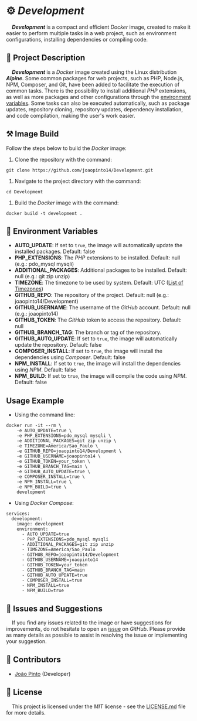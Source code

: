 # ⚙️ *Development*

&nbsp;&nbsp;&nbsp;&nbsp;***Development*** is a compact and efficient *Docker* image, created to make it easier to perform
multiple tasks in a web project, such as environment configurations, installing dependencies or compiling code.

## 📖 Project Description

&nbsp;&nbsp;&nbsp;&nbsp;***Development*** is a *Docker* image created using the Linux distribution ***Alpine***. 
Some common packages for web projects, such as PHP, Node.js, NPM, Composer, and Git, have been added to facilitate the 
execution of common tasks. There is the possibility to install additional *PHP* extensions, as well as more packages and
other configurations through the [environment variables](#-environment-variables). Some tasks can also be executed 
automatically, such as package updates, repository cloning, repository updates, dependency installation, and code 
compilation, making the user's work easier.

## ⚒️ Image Build

Follow the steps below to build the *Docker* image:

1. Clone the repository with the command:

```
git clone https://github.com/joaopinto14/Development.git
```

1. Navigate to the project directory with the command:

```
cd Development
```

1. Build the *Docker* image with the command:

```
docker build -t development .
```

## 📑 Environment Variables

- **AUTO_UPDATE**: If set to `true`, the image will automatically update the installed packages. Default: false
- **PHP_EXTENSIONS**: The *PHP* extensions to be installed. Default: null (e.g.: pdo_mysql mysqli)
- **ADDITIONAL_PACKAGES**: Additional packages to be installed. Default: null (e.g.: git zip unzip)
- **TIMEZONE**: The timezone to be used by system. Default: UTC ([List of Timezones](https://en.wikipedia.org/wiki/List_of_tz_database_time_zones))
- **GITHUB_REPO**: The repository of the project. Default: null (e.g.: joaopinto14/Development)
- **GITHUB_USERNAME**: The username of the *GitHub* account. Default: null (e.g.: joaopinto14)
- **GITHUB_TOKEN**: The *GitHub* token to access the repository. Default: null 
- **GITHUB_BRANCH_TAG**: The branch or tag of the repository.
- **GITHUB_AUTO_UPDATE**: If set to `true`, the image will automatically update the repository. Default: false
- **COMPOSER_INSTALL**: If set to `true`, the image will install the dependencies using *Composer*. Default: false
- **NPM_INSTALL**: If set to `true`, the image will install the dependencies using *NPM*. Default: false
- **NPM_BUILD**: If set to `true`, the image will compile the code using *NPM*. Default: false

## Usage Example

- Using the command line:
```
docker run -it --rm \
    -e AUTO_UPDATE=true \
    -e PHP_EXTENSIONS=pdo_mysql mysqli \
    -e ADDITIONAL_PACKAGES=git zip unzip \
    -e TIMEZONE=America/Sao_Paulo \
    -e GITHUB_REPO=joaopinto14/Development \
    -e GITHUB_USERNAME=joaopinto14 \
    -e GITHUB_TOKEN=your_token \
    -e GITHUB_BRANCH_TAG=main \
    -e GITHUB_AUTO_UPDATE=true \
    -e COMPOSER_INSTALL=true \
    -e NPM_INSTALL=true \
    -e NPM_BUILD=true \
    development
```

- Using *Docker Compose*:
```
services:
  development:
    image: development
    environment:
      - AUTO_UPDATE=true
      - PHP_EXTENSIONS=pdo_mysql mysqli
      - ADDITIONAL_PACKAGES=git zip unzip
      - TIMEZONE=America/Sao_Paulo
      - GITHUB_REPO=joaopinto14/Development
      - GITHUB_USERNAME=joaopinto14
      - GITHUB_TOKEN=your_token
      - GITHUB_BRANCH_TAG=main
      - GITHUB_AUTO_UPDATE=true
      - COMPOSER_INSTALL=true
      - NPM_INSTALL=true
      - NPM_BUILD=true
```

## 📝 Issues and Suggestions

&nbsp;&nbsp;&nbsp;&nbsp;If you find any issues related to the image or have suggestions for improvements, do not hesitate to open an
[issue](https://github.com/joaopinto14/Development/issues/new/choose) on *GitHub*. Please provide as many
details as possible to assist in resolving the issue or implementing your suggestion.

## 👥 Contributors

- [João Pinto](https://github.com/joaopinto14) (Developer)

## 🧾️ License

&nbsp;&nbsp;&nbsp;&nbsp;This project is licensed under the *MIT* license - see the [LICENSE.md](LICENSE.md) file for more details.